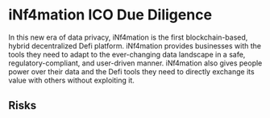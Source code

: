 # iNf4mation ICO Due Diligence
In this new era of data privacy, iNf4mation is the first blockchain-based, hybrid decentralized Defi platform. iNf4mation provides businesses with the tools they need to adapt to the ever-changing data landscape in a safe, regulatory-compliant, and user-driven manner. iNf4mation also gives people power over their data and the Defi tools they need to directly exchange its value with others without exploiting it.
## Risks
